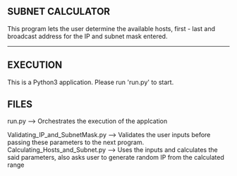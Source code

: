 ## SUBNET CALCULATOR ##

This program lets the user determine the available hosts, first - last and broadcast
address for the IP and subnet mask entered.
*****

## EXECUTION
This is a Python3 application. Please run 'run.py' to start.

## FILES
run.py --> Orchestrates the execution of the applcation

Validating_IP_and_SubnetMask.py --> Validates the user inputs before passing these parameters to the next program.
Calculating_Hosts_and_Subnet.py --> Uses the inputs and calculates the said parameters, also asks user to generate random IP from the                                         calculated range
  
